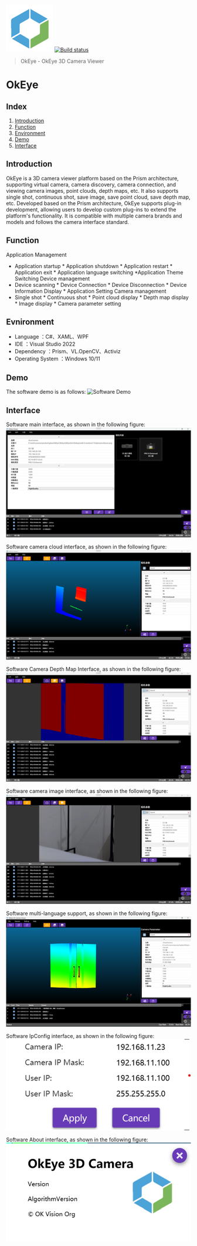 ![LOGO](OkEye/Doc/logo128.png ) [![Build status](https://ci.appveyor.com/api/projects/status/j00uyvqnm54rdlkb?svg=true)](https://ci.appveyor.com/project/khellang/scrutor)
> OkEye - OkEye 3D Camera Viewer
# OkEye

##	Index

1. [Introduction](#section_introduction)
2. [Function](#section_function)
3. [Environment](#section_enviroment)
4. [Demo](#section_demo)
5. [Interface](#section_interface)

<a name="section_introduction"></a>
## Introduction
OkEye is a 3D camera viewer platform based on the Prism architecture, supporting virtual camera, camera discovery, camera connection, and viewing camera images, point clouds, depth maps, etc. It also supports single shot, continuous shot, save image, save point cloud, save depth map, etc. Developed based on the Prism architecture, 
OkEye supports plug-in development, allowing users to develop custom plug-ins to extend the platform's functionality. It is compatible with multiple camera brands and models and follows the camera interface standard. 

<a name="section_function"></a>
## Function

Application Management
* Application startup * Application shutdown * Application restart * Application exit * Application language switching *Application Theme Switching
Device management
* Device scanning * Device Connection * Device Disconnection * Device Information Display * Application Setting
Camera management
* Single shot * Continuous shot * Point cloud display * Depth map display * Image display * Camera parameter setting

<a name="section_environment"></a>
## Evnironment
* Language ：C#、XAML、WPF 
* IDE ：Visual Studio 2022
* Dependency ：Prism、VL.OpenCV、Activiz
* Operating System ：Windows 10/11

<a name="section_demo"></a>
## Demo
The software demo is as follows:
![Software Demo](OkEye/Doc/Demo.gif "Software Demo")

<a name="section_interface"></a>
## Interface
Software main interface, as shown in the following figure:
![Software main interface](OkEye/Doc/MainPage.png "Software main interface, device connection interface")

Software camera cloud interface, as shown in the following figure:
![Software Cloud Page](OkEye/Doc/CameraCloudPage.png "Software Cloud Page")

Software Camera Depth Map Interface, as shown in the following figure:
![Software Camera Depth Map Interface](OkEye/Doc/CameraDepthPage.png "Software Camera Depth Map Interface")

Software camera image interface, as shown in the following figure:
![Software Camera Image Interface](OkEye/Doc/CameraImagePage.png "Software Camera Image Interface")

Software multi-language support, as shown in the following figure:
![Software multi-language support](OkEye/Doc/MultiLanguage.png "Software multi-language support")


Software IpConfig interface, as shown in the following figure:
![Software IpConfig](OkEye/Doc/IpConfigDialog.png "Software IpConfig Dialog")

Software About interface, as shown in the following figure:
![Software About](OkEye/Doc/AboutDialog.png "Software About")


